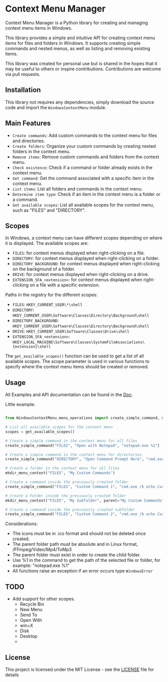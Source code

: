 # Context Menu Manager

Context Menu Manager is a Python library for creating and managing context menu items in Windows.

This library provides a simple and intuitive API for creating context menu items for files and folders in Windows. It supports creating simple commands and nested menus, as well as listing and removing existing items.

This library was created for personal use but is shared in the hopes that it may be useful to others or inspire contributions. Contributions are welcome via pull requests.

## Installation

This library not requires any dependencies, simply download the source code and import the `WindowsContextMenu` module.

## Main Features
- `Create commands`: Add custom commands to the context menu for files and directories.
- `Create folders`: Organize your custom commands by creating nested folders in the context menu.
- `Remove items`: Remove custom commands and folders from the context menu.
- `Check existence`: Check if a command or folder already exists in the context menu.
- `Get command`: Get the command associated with a specific item in the context menu.
- `List items`: List all folders and commands in the context menu.
- `Determine item type`: Check if an item in the context menu is a folder or a command.
- `Get available scopes`: List all available scopes for the context menu, such as "FILES" and "DIRECTORY".

## Scopes

In Windows, a context menu can have different scopes depending on where it is displayed. The available scopes are:

- `FILES`: for context menus displayed when right-clicking on a file.
- `DIRECTORY`: for context menus displayed when right-clicking on a folder.
- `DIRECTORY_BACKGROUND`: for context menus displayed when right-clicking on the background of a folder.
- `DRIVE`: for context menus displayed when right-clicking on a drive.
- `EXTENSION_SFA_<extension>`: for context menus displayed when right-clicking on a file with a specific extension.

Paths in the registry for the different scopes:
- `FILES`: `HKEY_CURRENT_USER\*\shell`
- `DIRECTORY`: `HKEY_CURRENT_USER\Software\Classes\Directory\Background\shell`
- `DIRECTORY_BACKGROUND`: `HKEY_CURRENT_USER\Software\Classes\Directory\Background\shell`
- `DRIVE`: `HKEY_CURRENT_USER\Software\Classes\Drive\shell`
- `EXTENSION_SFA_<extension>`: `HKEY_LOCAL_MACHINE\Software\Classes\SystemFileAssociations\{extension}\shell`

The `get_available_scopes()` function can be used to get a list of all available scopes. The scope parameter is used in various functions to specify where the context menu items should be created or removed.

## Usage

All Examples and API documentation can be found in the [Doc](https://offerrall.github.io/WindowsContextMenu/WindowsContextMenu.html).



Little example:

```python

from WindowsContextMenu.menu_operations import create_simple_command, mkdir_menu_context, get_available_scopes

# List all available scopes for the context menu
scopes = get_available_scopes()

# Create a simple command in the context menu for all files
create_simple_command("FILES", "Open with Notepad", "notepad.exe %1")

# Create a simple command in the context menu for directories
create_simple_command("DIRECTORY", "Open Command Prompt Here", "cmd.exe /k cd %1")

# Create a folder in the context menu for all files
mkdir_menu_context("FILES", "My Custom Commands")

# Create a command inside the previously created folder
create_simple_command("FILES", "Custom Command 1", "cmd.exe /k echo Custom Command 1", parent="My Custom Commands")

# Create a Folder inside the previously created folder
mkdir_menu_context("FILES", "My Subfolder", parent="My Custom Commands")

# Create a command inside the previously created subfolder
create_simple_command("FILES", "Custom Command 2", "cmd.exe /k echo Custom Command 2", parent="My Custom Commands/My Subfolder")

```

Considerations:

- The icons must be in .ico format and should not be deleted once created.
- The parent folder path must be absolute and in Linux format, /FFmpeg/Video/Mp4/ToMp3
- The parent folder must exist in order to create the child folder.
- Use %1 in the command to get the path of the selected file or folder, for example: "notepad.exe %1"
- All functions raise an exception if an error occurs type `WindowsError`

## TODO
- Add support for other scopes.
  - Recycle Bin
  - New Menu
  - Send To
  - Open With
  - win+X
  - Disk
  - Desktop
  - 

## License

This project is licensed under the MIT License - see the [LICENSE](LICENSE) file for details

